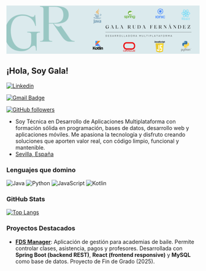 
![Gala Ruda](https://github.com/galarudaf/galarudaf/blob/main/img/banner.png)

## ¡Hola, Soy Gala!

[![Linkedin](https://img.shields.io/badge/LinkedIn--blue?style=social&logo=linkedin)](https://www.linkedin.com/in/gala-ruda-fernandez)

[![Gmail Badge](https://img.shields.io/badge/-gala.ruda.f@gmail.com-c14438?style=social&logo=Gmail&logoColor=red)](mailto:gala.ruda.f@gmail.com)

[![GitHub followers](https://img.shields.io/github/followers/galarudaf?label=Follow&style=social)](https://github.com/galarudaf)


* Soy Técnica en Desarrollo de Aplicaciones Multiplataforma con formación sólida en programación, bases de datos, desarrollo web y aplicaciones móviles. Me apasiona la tecnología y disfruto creando soluciones que aporten valor real, con código limpio, funcional y mantenible.
* [Sevilla, España](https://www.youtube.com/watch?v=9-PCsRiv6Us)
### Lenguajes que domino

![Java](https://img.shields.io/badge/Java-ED8B00?style=for-the-badge&logo=openjdk&logoColor=white)
![Python](https://img.shields.io/badge/Python-3776AB?style=for-the-badge&logo=python&logoColor=white)
![JavaScript](https://img.shields.io/badge/JavaScript-F7DF1E?style=for-the-badge&logo=javascript&logoColor=black)
![Kotlin](https://img.shields.io/badge/Kotlin-0095D5?style=for-the-badge&logo=kotlin&logoColor=white)

### GitHub Stats

[![Top Langs](https://github-readme-stats.vercel.app/api/top-langs/?username=galarudaf&layout=compact&theme=default)](https://github.com/galarudaf)

### Proyectos Destacados

- [**FDS Manager**](https://github.com/galarudaf/FDS-Manager): Aplicación de gestión para academias de baile. Permite controlar clases, asistencia, pagos y profesores. Desarrollada con **Spring Boot (backend REST)**, **React (frontend responsive)** y **MySQL** como base de datos. Proyecto de Fin de Grado (2025).
